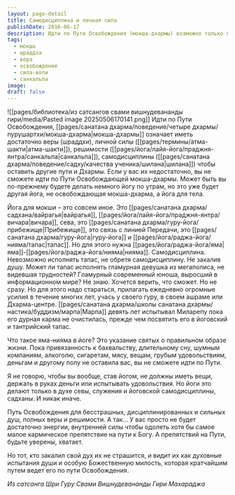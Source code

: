 ```yaml
---
layout: page-detail
title: Самодисциплина и личная сила
publishDate: 2016-06-17
description: Идти по Пути Освобождения (мокша-дхармы) возможно только при наличии глубокой веры (шраддха), внутренней силы (атма-шакти), решимости (санкальпа) и строгой самодисциплины (шилана). Без этих качеств невозможно преодолеть кармические препятствия и посвятить себя настоящей йоге, ведущей к освобождению, а не просто к физическому благополучию. Ключевым условием является следование яме и нияме - этическим и личным дисциплинам, которые очищают ум, формируют духовную зрелость и подготавливают к тапасу и садхане.
tags:
  - мокша
  - шраддха
  - вера
  - освобождение
  - сила-воли
  - санкальпа
image: 
draft: false
---
```

![[pages/библиотека/из сатсангов свами вишнудевананды гири/media/Pasted image 20250506170141.png]]
Идти по Пути Освобождения, [[pages/санатана дхарма/поведение/четыре дхармы/пурушартхи/мокша-дхарма|мокша-дхармы]] означает иметь достаточно веры (шраддхи), личной силы ([[pages/термины/атма-шакти|атма-шакти]]), решимости ([[pages/йога/лайя-йога/праджня-янтра/санкальпа|санкальпа]]), самодисциплины ([[pages/санатана дхарма/поведение/садху/качества ученика/шилана|шилана]]) чтобы оставить другие пути и Дхармы. Если у вас их недостаточно, вы не сможете идти по Пути Освобождающей мокша-дхармы. Может быть вы по-прежнему будете делать немного йогу по утрам, но это уже будет другая йога, не освобождающая мокша-дхарма, а йога для тела.

Йога для мокши – это совсем иное. Это [[pages/санатана дхарма/садхана/вайрагья|вайрагья]], [[pages/йога/лайя-йога/праджня-янтра/вичара|вичара]], сева, это [[pages/санатана дхарма/гуру-йога/прибежище|Прибежище]], это связь с линией Передачи, это [[pages/санатана дхарма/гуру-йога|гуру-йога]] и [[pages/йога/раджа-йога/нияма/тапас|тапас]]. Но для этого нужна [[pages/йога/раджа-йога/яма|яма]]-[[pages/йога/раджа-йога/нияма|нияма]]. Самодисциплина. Невозможно исполнять тапас, не обретя самодисциплину. Не закалив душу. Может ли тапас исполнять гламурная девушка из мегаполиса, не видевшая трудностей? Гламурный современный юноша, выросший в информационном мире? Не знаю. Хочется верить, что сможет. Но не сразу. Но для этого надо стараться, прилагать ежедневно огромные усилия в течение многих лет, учась у своего гуру, в своем ашраме или Дхарма-центре. [[pages/санатана дхарма/школы санатана дхармы/настика/буддизм/марпа|Марпа]] девять лет испытывал Миларепу пока его дурная карма не очистилась, прежде чем посвятить его в йоговский и тантрийский тапас. 

Что такое яма-нияма в йоге? Это указание святых о правильном образе жизни. Пока привязанность к бахвальству, длительному сну, шумным компаниям, алкоголю, сигаретам, мясу, вещам, грубым удовольствиям, деньгам и другому полу не оставила вас, вы не сможете идти по Пути. 

Я не говорю, чтобы вы вообще, став йогом, не должны иметь вещи, держать в руках деньги или испытывать удовольствия. Но йоги это делают только в духе севы, служения и йоговской самодисциплины, садханы. И никак иначе.

Путь Освобождения для бесстрашных, дисциплинированных и сильных душ, полных веры и решимости. А так... У вас просто не будет достаточно энергии, внутренней силы чтобы одолеть хотя бы самое малое кармическое препятствие на пути к Богу. А препятствий на Пути, будьте уверены, хватает. 

Но тот, кто закалил свой дух их не страшится, и видит их как духовные испытания души и особую Божественную милость, которая кратчайшим путем ведет его по пути Освобождения. 

*Из сатсанга Шри Гуру Свами Вишнудевананды Гири Махараджа*
